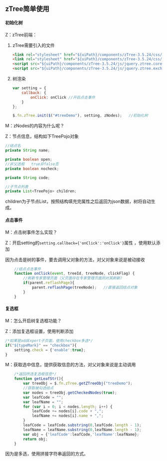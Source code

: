 ## zTree简单使用

#### 初始化树

Z：zTree前端：

1. zTree需要引入的文件

   ```html
   <link rel="stylesheet" href="${uiPath}/components/zTree-3.5.24/css/zTreeStyle/zTreeStyle.css" type="text/css">
   <link rel="stylesheet" href="${uiPath}/components/zTree-3.5.24/css/metroStyle/metroStyle.css" type="text/css">
   <script src="${uiPath}/components/zTree-3.5.24/js/jquery.ztree.core.min.js"></script>
   <script src="${uiPath}/components/zTree-3.5.24/js/jquery.ztree.excheck.js"></script>
   ```

2. 树渲染

   ```javascript
   var setting = {
       callback: {	
           onClick: onClick	//开启点击事件
       }
   };
   ```

   ```javascript
   $.fn.zTree.init($("#treeDemo"), setting, zNodes);   //初始化树
   ```

M：zNodes的内容为什么呢？

Z：节点信息，结构如下TreePojo对象

```java
//结点名
private String name;

private boolean open;
//非父选框   true非false否
private boolean nocheck;

private String code;

//子节点列表
private List<TreePojo> children;
```

children为子节点List，按照结构填充完属性之后返回为json数据，树将自动生成。

#### 点击事件

M：点击树事件怎么实现？

Z：开启setting的``setting.callback={'onClick':'onClick'}``属性  ，使用默认添加

因为点击是树的事件，要去调用父对象的方法，对父对象来说是被动接收

```javascript
    //结点点击事件
    function onClick(event, treeId, treeNode, clickFlag) {
        //刷新专家管理页面（父页面存在专家管理页面则对其刷新）
        if(parent.reflashPage){
            parent.reflashPage(treeNode);   //直接返回结点对象
        }
    }
```

#### 复选框

M：怎么开启树复选框功能？

Z：添加复选框设置，使用判断添加

```javascript
/*如果是addExpert子页面，使用checkbox多选*/
if("${typeMark}" == "checkbox"){
    setting.check = {'enable':true};
}
```

M：获取选中信息，提供获取信息的方法，对父对象来说是主动调用

```javascript
    /*返回所选复选框信息*/
    function getLeafStr(){
        var treeObj = $.fn.zTree.getZTreeObj("treeDemo");
        //获取被勾选结点
        var nodes = treeObj.getCheckedNodes(true);
        var leafCode = "";
        var leafName = "";
        for (var i = 0; i < nodes.length; i++) {
            leafCode += nodes[i].code + ",";
            leafName += nodes[i].name + ",";
        }
        leafCode = leafCode.substring(0,leafCode.length - 1);
        leafName = leafName.substring(0,leafName.length - 1);
        var obj = {'leafCode':leafCode,'leafName':leafName};
        return obj;
    }
```

因为是多选，使用拼接字符串返回的方式。